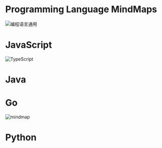 # Programming Language MindMaps

![编程语言通用](https://i.postimg.cc/44LKdK7q/image.png)

# JavaScript

![TypeScript](https://i.postimg.cc/WbddJ203/image.png)

# Java

# Go

![mindmap](https://i.postimg.cc/KvBnMY5N/image.png)

# Python
